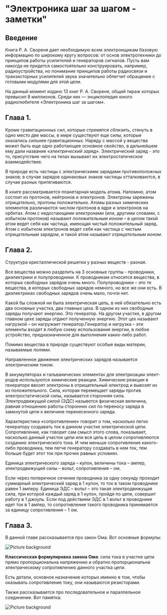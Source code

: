 # "Электроника шаг за шагом - заметки"

## Введение

Книга Р. А. Свореня дает необходимую всем электронщикам базовую информацию по широкому кругу вопросов: от основ электротехники до принципов работы усилителей и генераторов сигналов. Пусть вам никогда не придется самостоятельно конструировать, например, радиоустройства, но понимание принципов работы радиосвязи и транзисторных усилителей звука значительно облегчит обращение с готовыми модулями для этой цели.

На данный момент издано 13  книг Р. А. Свореня, общий тираж которых превысил 8 миллионов. Среди них — энциклопедия юного радиолюбителя «Электроника шаг за шагом».

## Глава 1.

Кроме гравитационных сил, которые стремятся сблизить, стянуть в одно место две массы, в мире существуют еще  силы, которые оказались сильнее гравитационных. Наряду с массой у вещества может быть еще одно работающее основное свойство, в дальнейшем ему дали название «*электрический заряд*». Электрический заряд - это то, присутствие чего на телах вызывает их электростатическое взаимодействие.

В природе есть частицы с электрическими зарядами противоположных знаков; в случае зарядов одинаковых знаков частицы отталкиваются, в случае разных притягиваются.

В книге рассматривается планетарная модель атома. Напомню, атом состоит из протонов, нейтронов и электронов. Электроны заряжены отрицательно, протоны положительно. Атомы разных химических элементов различаются числом протонов в ядре и электронов на орбитах. Атом с недостающими электронами (или, другими словами, с избытком протонов) называют *положительным ионом* – в целом такой атом ведет себя как час­тица, имеющая чистый положительный заряд. Атом с избытком электронов ведет себя как частица с чистым отрицательным зарядом, и такой атом называют *отрицательным ионом*.

## Глава 2.

Структура кристаллической решетки у разных веществ - разная.

Все вещества можно разделить на 3 основные группы - проводники, диэлектрики и полупроводники. К проводникам относятся вещества, в которых свободных зарядов
очень много. Полупроводники – это те вещества, в которых свободных зарядов немного, но все же они есть. В диэлектриках свободных зарядов очень мало, почти нет.

Какой бы сложной ни была электрическая цепь, в ней обязательно есть два основных участка, два главных цеха. В одном из них свободные заряды получают энергию. Это генератор. На другом участке, в другом главном цехе заряды отдают полученную энергию. Этот цех называют нагрузкой – он нагружает генератор.Генератор и нагрузка – эти элементы входят в любую схему использования энергии, в любое устройство, предназначенное для выполнения каких-либо работ.

Помимо вещества в природе существуют особые виды материи, называемые *полями*.

Направленное движение электрических зарядов называется *электрическим током*.

В аккумуляторах и гальванических элементах для электризации элект­родов используются химические реакции. Химические реакции в генераторе ввозят электроны в отрицательный электрод и вывозят их из положительного. Сила, которая перемещает заряды против электростатической силы, называется сторонняя сила. *Электродвижущей силой* (ЭДС) назывется физическая величина, равная отношению работы сторонних сил по переносу заряда в замкнутой цепи к величине перенесенного заряда.

Характеристика «сопротивление» говорит о том, насколько легко генератору создавать ток в данном участке электрической цепи. Сопротивление, как говорит сам смысл этого слова, показывает, насколько данный участок цепи или вся цепь в целом сопротивляются созданию электрического тока. И чем меньше сопротивление какого-либо провод­ника, тем легче генератору создавать в нем ток, тем больше будет этот ток при прочих равных условиях. 

Единица электрического заряда – кулон, величины тока – ампер, электродвижущей силы – вольт, сопротивления – ом.

 Если через поперечное сечение проводника за одну секунду проходит суммарный электрический заряд в 1 кулон, то ток в таком провод­нике равен 1 амперу. Единица ЭДС – вольт – это такая электродвижущая сила, при которой каждый заряд в 1 кулон, пройдя по цепи, совершит работу в 1 джоуль. Если под действием ЭДС в 1 вольт в проводнике идет ток в 1 ампер, то сопротивление такого проводника принимается за единицу сопротивления – 1 ом.

## Глава 3.

В данной главе рассказывается про закон Ома. Вот основные формулы:

![Picture background](https://avatars.mds.yandex.net/i?id=c4b287e33ad11d82d04f473062b03c23_l-11444350-images-thumbs&n=13)

**Классическая формулировка закона Ома**: сила тока в участке цепи прямо пропорциональна напряжению и обратно пропорциональна электрическому сопротивлению данного участка цепи.

Есть детали, основное назначение которых именно в том, чтобы оказывать сопротивление току, они называются резисторами.

Также рассказывается про последовательное и параллельное соединение. Вот памятка:

![Picture background](https://u-keramika.ru/wp-content/uploads/c/a/d/cad989dd91b26aa3501bd35c43fa857e.jpeg)
